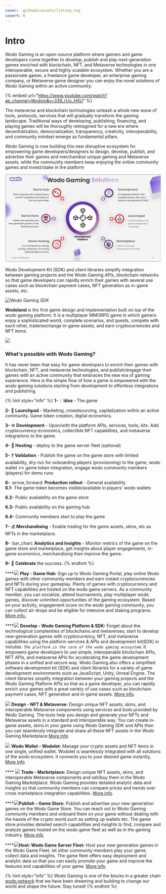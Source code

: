 ```yaml
---
cover: .gitbook/assets/listing.svg
coverY: 0
---
```


# Intro

Wodo Gaming is an open-source platform where gamers and game developers come together to develop, publish and play next-generation games enriched with blockchain, NFT, and Metaverse technologies in one interoperable, secure and highly scalable ecosystem. Whether you are a passionate gamer, a freelance game developer, an enterprise gaming company, or Metaverse game designer you can enjoy the novel solutions of Wodo Gaming within an active community.&#x20;

{% embed url="https://www.youtube.com/watch?ab_channel=Wodoio&v=339_rUo_H0U" %}

The metaverse and blockchain technologies unleash a whole new wave of tools, protocols, services that will gradually transform the gaming landscape. Traditional ways of developing, publishing, financing, and playing games will be thoroughly reimagined for a new era where decentralization, democratization, transparency, creativity, interoperability, and community mindset emerge as fundamental pillars.&#x20;

&#x20;Wodo Gaming is now building this new disruptive ecosystem for empowering game developers/designers to design, develop, publish, and advertise their games and merchandise unique gaming and Metaverse assets, while the community members keep enjoying the online community games and invest/stake in the platform &#x20;



![Wodo Gaming Ecosystem](.gitbook/assets/Slide10.JPG)

Wodo Development Kit (SDK) and client libraries simplify integration between gaming projects and the Wodo Gaming APIs, blockchain networks so that game developers can rapidly enrich their games with several use cases such as blockchain payment cases, NFT generation as in-game assets, etc.

![Wodo Gaming SDK](<.gitbook/assets/wodo\_api\_driven\_design (1).jpg>)

**Wodoland** is the first game design and implementation built on top of the wodo gaming platform. It is a multiplayer MMORPG game in which gamers enjoy a sophisticated world, complete scenarios, and quests, compete with each other, trade/exchange in-game assets, and earn cryptocurrencies and NFT items.

![](.gitbook/assets/wodo\_land.jpg)

### **What's possible with Wodo Gaming?**

It has never been that easy for game developers to enrich their games with blockchain, NFT, and metaverse technologies, and publish/engage their games with an active community that embraces the new era of gaming experience. Here is the simple flow of how a game is empowered with the wodo gaming solutions starting from development to effortless integrations and publishing.

{% hint style="info" %}
**1-** :bulb: **Idea** - The game

**2-** :rocket: **Launchpad** - Marketing, crowdsourcing, capitalization within an active community. Game token creation, digital economics.

**3-** :gear: **Development** -  Upon/with the platform APIs, services, tools, kits. Add cryptocurrency economics, collectible NFT capabilities, and metaverse integrations to the game.

**4-** :minidisc: **Hosting** - deploy to the game server fleet (optional)

**5-** :question: **Validation** - Publish the game on the game store with limited availability, dry-run for onboarding players (provisioning) to the game, wodo wallet <-> game token integration, engage wodo community members (players) for demo runs

**6-** :arrow\_forward: **Production** **rollout** - General availability \
&#x20;    **6.1-** The game token becomes visible/available in players' wodo wallets&#x20;

&#x20;    **6.2-** Public availability on the game store

&#x20;    **6.3-** Public availability on the gaming hub

&#x20;    **6.4-** Community members start to play the game

**7-** :moneybag: **Merchandising** - Enable trading for the game assets, skins, etc as NFTs in the marketplace.&#x20;

**8-**  :bar\_chart: **Analytics and Insights** - Monitor metrics of the game on the game store and marketplace, get insights about player engagements, in-game economics, merchandising then improve the game.&#x20;

**9-** :unicorn: **Celebrate** the success.&#x20;
{% endhint %}

****![](.gitbook/assets/iconfinder\_joystick\_gaming\_gamepad\_controller\_games\_48026.png)  **Play - Game Hub:** Sign up to Wodo Gaming Portal, play online Wodo games with other community members and earn instant cryptocurrencies and NFTs during your gameplay. Plenty of games with cryptocurrency and NFT capabilities are hosted on the wodo game servers. As a community member, you can socialize, attend tournaments, play multiplayer wodo games, discover unlimited opportunities of the gaming ecosystem. Based on your activity, engagement score on the wodo gaming community, you can collect air-drops and be eligible for intensive and staking programs. [More info.](ecosystem/gaming-hub.md)

****![](.gitbook/assets/iconfinder\_html\_code\_coding\_programming\_web\_browser\_669948.svg) **Develop - Wodo Gaming Platform & SDK:** Forget about the technological complexities of blockchains and metaverses, start to develop new-generation games with cryptocurrency, NFT, and metaverse capabilities using the platform services & APIs and development kit(SDK) in minutes. _`The platform is the core of the wodo gaming ecosystem`_. It empowers game developers to use simple, interoperable blockchain APIs, NFT APIs, and metaverse APIs for accelerating the game development phases in a unified and secure way. Wodo Gaming also offers a simplified software development kit (SDK) and client libraries for a variety of game development environments such as JavaScript, Unity, Unreal Engine. The client libraries simplify integration between your gaming projects and the Wodo Gaming Platform APIs so that as a game developer, you can rapidly enrich your games with a great variety of use cases such as blockchain payment cases, NFT generation and in-game assets. [More info](ecosystem/platform/services-and-apis/).

![](.gitbook/assets/iconfinder\_glasses\_goggles\_head\_headset\_reality\_virtual\_vr\_6646183.svg) **Design - NFT & Metaverse:** Design unique NFT assets, skins, and interoperable Metaverse components using services and tools provided by Wodo Gaming. The tools help you design and generate your NFTs and Metaverse assets in a standard and interoperable way. You can create in-game assets, skins in your game using Wodo Gaming SDK and APIs then you can seamlessly integrate and share all these NFT assets in the Wodo Gaming Marketplace [More Info](ecosystem/platform/metaverse/)

![](.gitbook/assets/wodo\_wallet.jpg) **Wodo Wallet - Wodolet:** Manage your crypto assets and NFT items in one single, unified wallet. Wodolet is seamlessly integrated with all solutions of the wodo ecosystem. It connects you to your desired game instantly, [More Info](ecosystem/platform/wodo-wallet.md)

&#x20;**** ![](.gitbook/assets/iconfinder\_market\_45278.png) **Trade - Marketplace:** Design unique NFT assets, skins, and interoperable Metaverse components and sell/buy them in the Wodo Gaming Marketplace. Wodo Gaming provides detailed analytic data and insights so that community members can compare prices and trends over cross marketplace integration capabilities. [More info](ecosystem/marketplace.md).

****![](.gitbook/assets/game\_store\_icon.jpg)**Publish - Game Store:** Publish and advertise your new-generation games on the Wodo Game Store. You can reach out to Wodo Gaming community members and onboard them on your game without dealing with the hassle of the crypto world such as setting up wallets etc. The game store provides detailed search capabilities and insights to find, compare and analyze games hosted on the wodo game fleet as well as in the gaming industry. [More info](ecosystem/game-store.md)

****![](<.gitbook/assets/iconfinder\_abstract\_accounting\_addiction\_agency\_agent\_agriculture\_aid\_air\_airplane\_alphabet\_am\_ambulance\_answer\_apartment\_apartment icon\_application\_architecture\_arrow\_art\_athlete\_athletic\_auto\_automobile\_automotive\_b\_baby\_background\_badge\_.svg>)**Host: Wodo Game Server Fleet**:  Host your new generation games in the Wodo Game Fleet, let other community members play your game, collect data and insights. The game fleet offers easy deployment and analytic data so that you can easily promote your game and improve the features and capabilities of your game. [More info](ecosystem/game-hosting.md)



{% hint style="info" %}
Wodo Gaming is one of the blocks in a greater chain [wodo.network](https://wodo.network) that we have been dreaming and building to change our world and shape the future. Stay tuned!
{% endhint %}



